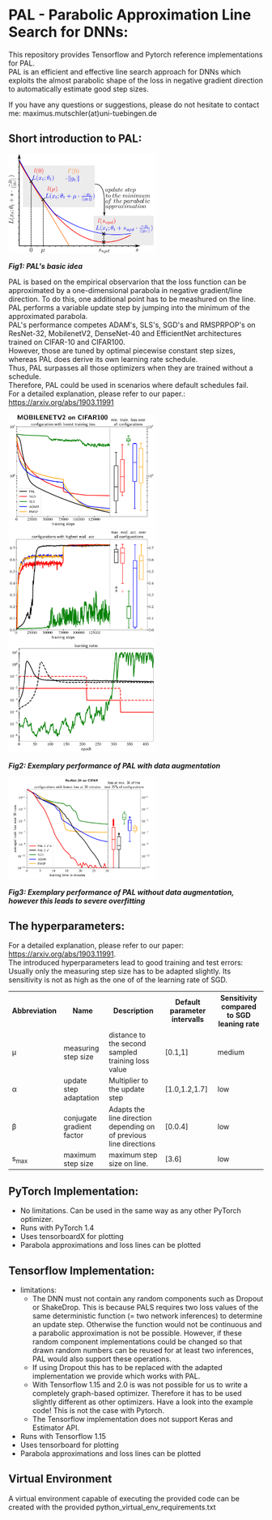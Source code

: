 # PAL - Parabolic Approximation Line Search for DNNs: 
This repository provides Tensorflow and Pytorch reference implementations for PAL.  
PAL is an efficient and effective line search approach for DNNs which exploits the almost parabolic 
shape of the loss in negative gradient direction to automatically estimate good step sizes.

If you have any questions or suggestions, please do not hesitate to contact me: maximus.mutschler(at)uni-tuebingen.de

## Short introduction to PAL:

<img src="/Images/explanation.png " title="PAL' basic idea" alt="PAL' basic idea" width="290"/> 
<!-- d align="right"> Fig1: PAL' basic idea </a> -->

***Fig1: PAL's basic idea*** 

PAL is based on the empirical observarion that the loss function can be approximated by a one-dimensional parabola in negative gradient/line direction.
To do this, one additional point has to be meashured on the line.  
PAL performs a variable update step by jumping into the minimum of the approximated parabola.   
PAL's performance competes ADAM's, SLS's, SGD's and RMSPRPOP's on ResNet-32, MobilenetV2, DenseNet-40 and EfficientNet architectures trained on CIFAR-10 and CIFAR100.  
However, those are tuned by optimal piecewise constant step sizes, whereas PAL does derive its own learning rate schedule.  
Thus, PAL surpasses all those optimizers when they are trained without a schedule.  
Therefore, PAL could be used in scenarios where default schedules fail.  
For a detailed explanation, please refer to our paper.: https://arxiv.org/abs/1903.11991

<p float="left">
<img src="/Images/MOBILENETV2_CIFAR100_train_loss.png" title="Exemplary performance of PAL with data augmentations" alt="Exemplary Performance of PAL with data augmentation" width="290" />
<img src="/Images/MOBILENETV2_CIFAR100_eval_acc.png" title="Exemplary performance of PAL with data augmentations" alt="Exemplary Performance of PAL with data augmentation" width="290" />
<img src="/Images/MOBILENETV2_CIFAR100_step_sizes.png" title="Exemplary performance of PAL with data augmentations" alt="Exemplary Performance of PAL with data augmentation" width="290" />
</p>

***Fig2: Exemplary performance of PAL with data augmentation***

<img src="/Images/ResNetCifarMin30.png" title="Exemplary performance of PAL without data augmentation" alt="Exemplary Performance of PAL of PAL without data augmentation" width="290" />

***Fig3: Exemplary performance of PAL without data augmentation, however this leads to severe overfitting***

## The hyperparameters:

For a detailed explanation, please refer to our paper: https://arxiv.org/abs/1903.11991.  
The introduced hyperparameters lead to good training and test errors:   
 Usually only the measuring step size has to be adapted slightly.
Its sensitivity is not as high as the one of of the learning rate of SGD.  


 <table style="width:100%">
    <tr>
    <th>Abbreviation  </th>
    <th>Name</th>
    <th>Description   </th>
    <th>Default parameter intervalls   </th>
    <th>Sensitivity compared to SGD leaning rate</th>
  </tr>
  <tr>
    <td>&mu; </th>
    <td>measuring step size</th>
    <td>distance to the second sampled training loss value   </th>
    <td>[0.1,1]   </th>
    <td> medium </th>
  </tr>
  <tr>
    <td> &alpha; </td>
    <td>update step adaptation </td>
    <td>Multiplier to the update step </td>
    <td>[1.0,1.2,1.7]   </td>
    <td> low </th>
  </tr>
  <tr>
    <td>&beta;</td>
    <td>conjugate gradient factor </td>
    <td>Adapts the line direction depending on of previous line directions </td>
    <td>[0.0.4] </td>
    <td> low </th>
  </tr>
    <tr>
    <td>s<sub>max</sub> </td>
    <td>maximum step size  </td>
    <td>maximum step size  on line.</td>
     <td>[3.6] </td>
     <td> low </th>
  </tr>
</table> 

## PyTorch Implementation:
- No limitations. Can be used in the same way as any other PyTorch optimizer.
- Runs with PyTorch 1.4
- Uses tensorboardX for plotting
- Parabola approximations and loss lines can be plotted

## Tensorflow Implementation:
- limitations:
    - The DNN must not contain any random components such as Dropout or ShakeDrop. This is because PALS requires two loss values of the same deterministic function (= two network inferences) to determine an update step. Otherwise the function would not be continuous and a parabolic approximation is not be possible. However, if these random component implementations could be changed so that drawn random numbers can be reused for at least two inferences, PAL would also support these operations. 
    - If using Dropout this has to be replaced with the adapted implementation we provide which works with PAL.
    - With Tensorflow 1.15 and 2.0 is was not possible for us to write a completely graph-based optimizer. Therefore it has to be used slightly different as other optimizers. Have a look into the example code! This is not the case with Pytorch.
    - The Tensorflow implementation does not support Keras and Estimator API.
- Runs with Tensorflow 1.15
- Uses tensorboard for plotting
- Parabola approximations and loss lines can be plotted

## Virtual Environment
A virtual environment capable of executing the provided code can be created with the provided python_virtual_env_requirements.txt



